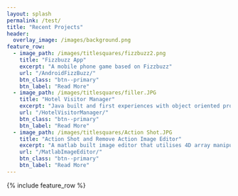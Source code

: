 ```yaml
---
layout: splash
permalink: /test/
title: "Recent Projects"
header:
  overlay_image: /images/background.png
feature_row:
  - image_path: /images/titlesquares/fizzbuzz2.png
    title: "Fizzbuzz App"
    excerpt: "A mobile phone game based on Fizzbuzz"
    url: "/AndroidFizzBuzz/"
    btn_class: "btn--primary"
    btn_label: "Read More"
  - image_path: /images/titlesquares/filler.JPG
    title: "Hotel Visitor Manager"
    excerpt: "Java built and first experiences with object oriented programming"
    url: "/HotelVisitorManager/"
    btn_class: "btn--primary"
    btn_label: "Read More"
  - image_path: /images/titlesquares/Action Shot.JPG
    title: "Action Shot and Remove Action Image Editor"
    excerpt: "A matlab built image editor that utilises 4D array manipulation"
    url: "/MatlabImageEditor/"
    btn_class: "btn--primary"
    btn_label: "Read More"
---
```


{% include feature_row %}
